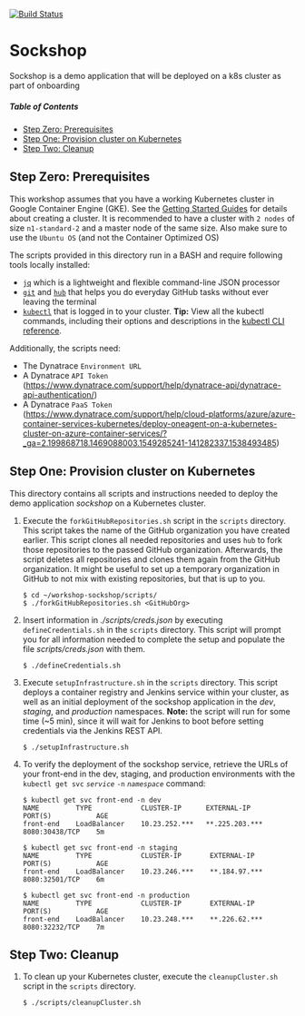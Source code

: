 [![Build Status](https://travis-ci.org/keptn/keptn.svg?branch=master)](https://travis-ci.org/keptn/keptn)
# Sockshop
Sockshop is a demo application that will be deployed on a k8s cluster as part of onboarding

##### Table of Contents
 * [Step Zero: Prerequisites](#step-zero)
 * [Step One: Provision cluster on Kubernetes](#step-one)
 * [Step Two: Cleanup](#step-five)

## Step Zero: Prerequisites <a id="step-zero"></a>

This workshop assumes that you have a working Kubernetes cluster in Google Container Engine (GKE). See the [Getting Started Guides](https://kubernetes.io/docs/setup/) for details about creating a cluster. 
It is recommended to have a cluster with `2 nodes` of size `n1-standard-2` and a master node of the same size.
Also make sure to use the `Ubuntu OS` (and not the Container Optimized OS)

The scripts provided in this directory run in a BASH and require following tools locally installed: 
* [`jq`](https://stedolan.github.io/jq/) which is a lightweight and flexible command-line JSON processor
* [`git`](https://git-scm.com/) and [`hub`](https://hub.github.com/) that helps you do everyday GitHub tasks without ever leaving the terminal
* [`kubectl`](https://kubernetes.io/docs/tasks/tools/install-kubectl/) that is logged in to your cluster. 
    **Tip:** View all the kubectl commands, including their options and descriptions in the [kubectl CLI reference](https://kubernetes.io/docs/user-guide/kubectl-overview/).

Additionally, the scripts need:
* The Dynatrace `Environment URL`
* A Dynatrace `API Token` (https://www.dynatrace.com/support/help/dynatrace-api/dynatrace-api-authentication/)
* A Dynatrace `PaaS Token` (https://www.dynatrace.com/support/help/cloud-platforms/azure/azure-container-services-kubernetes/deploy-oneagent-on-a-kubernetes-cluster-on-azure-container-services/?_ga=2.199868718.1469088003.1549285241-141282337.1538493485)

## Step One: Provision cluster on Kubernetes <a id="step-one"></a>

This directory contains all scripts and instructions needed to deploy the demo application *sockshop* on a Kubernetes cluster.

1. Execute the `forkGitHubRepositories.sh` script in the `scripts` directory. This script takes the name of the GitHub organization you have created earlier. This script clones all needed repositories and uses `hub` to fork those repositories to the passed GitHub organization. Afterwards, the script deletes all repositories and clones them again from the GitHub organization. It might be useful to set up a temporary organization in GitHub to not mix with existing repositories, but that is up to you.

    ```console
    $ cd ~/workshop-sockshop/scripts/
    $ ./forkGitHubRepositories.sh <GitHubOrg>
    ```
    
1. Insert information in *./scripts/creds.json* by executing `defineCredentials.sh` in the `scripts` directory. This script will prompt you for all information needed to complete the setup and populate the file *scripts/creds.json* with them.

    ```console
    $ ./defineCredentials.sh
    ```
    
1. Execute `setupInfrastructure.sh` in the `scripts` directory. This script deploys a container registry and Jenkins service within your cluster, as well as an initial deployment of the sockshop application in the *dev*, *staging*, and *production* namespaces. **Note:** the script will run for some time (~5 min), since it will wait for Jenkins to boot before setting credentials via the Jenkins REST API.

    ```console
    $ ./setupInfrastructure.sh
    ```

1. To verify the deployment of the sockshop service, retrieve the URLs of your front-end in the dev, staging, and production environments with the `kubectl get svc` *`service`* `-n` *`namespace`* command:

    ```console
    $ kubectl get svc front-end -n dev
    NAME         TYPE            CLUSTER-IP      EXTERNAL-IP       PORT(S)           AGE
    front-end    LoadBalancer    10.23.252.***   **.225.203.***    8080:30438/TCP    5m
    ```

    ```console
    $ kubectl get svc front-end -n staging
    NAME         TYPE            CLUSTER-IP       EXTERNAL-IP      PORT(S)           AGE
    front-end    LoadBalancer    10.23.246.***    **.184.97.***    8080:32501/TCP    6m
    ```

    ```console
    $ kubectl get svc front-end -n production
    NAME         TYPE            CLUSTER-IP       EXTERNAL-IP      PORT(S)           AGE
    front-end    LoadBalancer    10.23.248.***    **.226.62.***    8080:32232/TCP    7m
    ```

## Step Two: Cleanup <a id="step-two"></a>

1. To clean up your Kubernetes cluster, execute the `cleanupCluster.sh` script in the `scripts` directory.

    ```console
    $ ./scripts/cleanupCluster.sh
    ```
